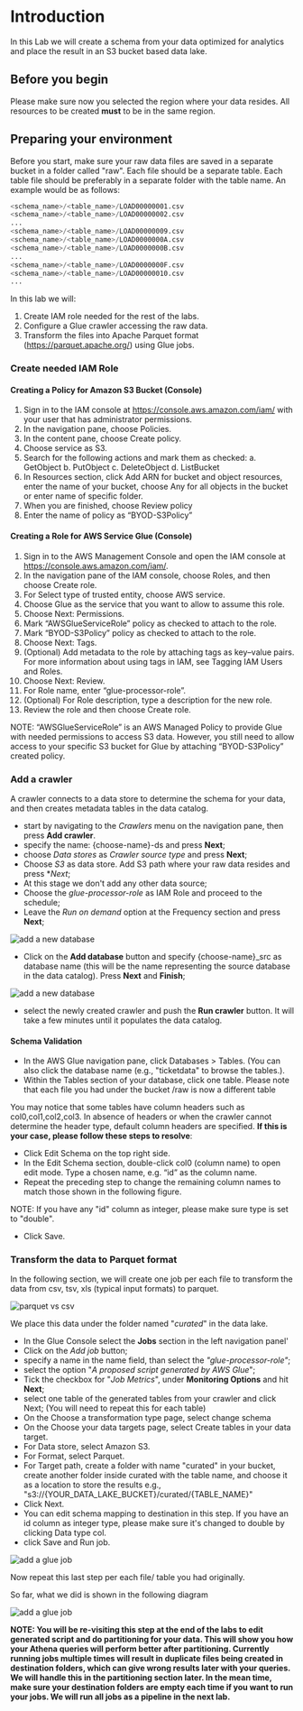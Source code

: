 # Introduction
In this Lab we will create a schema from your data optimized for analytics and place the result in an S3 bucket
based data lake.

## Before you begin

Please make sure now you selected the region where your data resides.
All resources to be created **must** to be in the same region.

## Preparing your environment

Before you start, make sure your raw data files are saved in a separate bucket in a folder
called "raw". Each file should be a separate table. Each table file should be preferably in a
separate folder with the table name. An example would be as follows:

```python
<schema_name>/<table_name>/LOAD00000001.csv
<schema_name>/<table_name>/LOAD00000002.csv
...
<schema_name>/<table_name>/LOAD00000009.csv
<schema_name>/<table_name>/LOAD0000000A.csv
<schema_name>/<table_name>/LOAD0000000B.csv
...
<schema_name>/<table_name>/LOAD0000000F.csv
<schema_name>/<table_name>/LOAD00000010.csv
...
```

In this lab we will:<br>
1. Create IAM role needed for the rest of the labs.<br>
2. Configure a Glue crawler accessing the raw data.<br>
3. Transform the files into Apache Parquet format (https://parquet.apache.org/) using Glue jobs.

### Create needed IAM Role

#### Creating a Policy for Amazon S3 Bucket (Console) 

1.	Sign in to the IAM console at https://console.aws.amazon.com/iam/ with your user that has administrator permissions. 
2.	In the navigation pane, choose Policies. 
3.	In the content pane, choose Create policy. 
4.	Choose service as S3.
5.	Search for the following actions and mark them as checked:
a.	GetObject
b.	PutObject
c.	DeleteObject
d.	ListBucket
6.	In Resources section, click Add ARN for bucket and object resources, enter the name of your bucket, choose Any for all objects in the bucket or enter name of specific folder.
7.	When you are finished, choose Review policy
8.	Enter the name of policy as “BYOD-S3Policy”

#### Creating a Role for AWS Service Glue (Console) 

1.	Sign in to the AWS Management Console and open the IAM console at https://console.aws.amazon.com/iam/. 
2.	In the navigation pane of the IAM console, choose Roles, and then choose Create role. 
3.	For Select type of trusted entity, choose AWS service. 
4.	Choose Glue as the service that you want to allow to assume this role.
5.	Choose Next: Permissions. 
6.	Mark “AWSGlueServiceRole” policy as checked to attach to the role. 
7.	Mark “BYOD-S3Policy” policy as checked to attach to the role. 
8.	Choose Next: Tags. 
9.	(Optional) Add metadata to the role by attaching tags as key–value pairs. For more information about using tags in IAM, see Tagging IAM Users and Roles. 
10.	Choose Next: Review. 
11.	For Role name, enter “glue-processor-role”. 
12.	 (Optional) For Role description, type a description for the new role. 
13.	Review the role and then choose Create role. 

NOTE: “AWSGlueServiceRole” is an AWS Managed Policy to provide Glue with needed permissions to access S3 data. However, you still need to allow access to your specific S3 bucket for Glue by attaching “BYOD-S3Policy” created policy.

### Add a crawler

A crawler connects to a data store to determine the schema for your data, and then creates metadata
tables in the data catalog.

- start by navigating to the *Crawlers* menu on the navigation pane, then press
**Add crawler**.
- specify the name: {choose-name}-ds and press **Next**;
- choose *Data stores* as *Crawler source type* and press **Next**;
- Choose *S3* as data store. Add S3 path where your raw data resides
    and press **Next*;
- At this stage we don't add any other data source;
- Choose the *glue-processor-role* as IAM Role and proceed to the schedule;
- Leave the *Run on demand* option at the Frequency section and press **Next**;

![add a new database](./img/ingestion/crawler2.png)

- Click on the **Add database** button and specify {choose-name}_src as
    database name (this will be the name representing the source database in the
    data catalog). Press **Next** and **Finish**;

![add a new database](./img/ingestion/crawler3.png)

- select the newly created crawler and push the **Run crawler** button. It will
    take a few minutes until it populates the data catalog.
    
#### Schema Validation

- In the AWS Glue navigation pane, click Databases > Tables. (You can also click the database name (e.g., "ticketdata" to browse the tables.). 
- Within the Tables section of your database, click one table. Please note that each file you had under the bucket /raw is now a different table

You may notice that some tables have column headers such as col0,col1,col2,col3. In absence of headers or when the crawler cannot determine the header type, default column headers are specified. **If this is your case, please follow these steps to resolve**:

- Click Edit Schema on the top right side. 
- In the Edit Schema section, double-click col0 (column name) to open edit mode. Type a chosen name, e.g. “id” as the column name.
- Repeat the preceding step to change the remaining column names to match those shown in the following figure.

NOTE: If you have any "id" column as integer, please make sure type is set to "double".

- Click Save. 

### Transform the data to Parquet format

In the following section, we will create one job per each file to transform the data from csv, tsv, xls (typical input formats) to parquet.

![parquet vs csv](./img/ingestion/csv_parquet.png)


We place this data under the folder named "*curated*" in the data lake.

- In the Glue Console select the **Jobs** section in the left navigation panel'
- Click on the *Add job* button;
- specify a name in the name field, than select the
    *"glue-processor-role"*;
- select the option "*A proposed script generated by AWS Glue*";
- Tick the checkbox for "*Job Metrics*", under **Monitoring Options** and hit **Next**;
- select one table of the generated tables from your crawler and click Next; (You will need to repeat this for each table)
- On the Choose a transformation type page, select change schema 
- On the Choose your data targets page, select  Create tables in your data target.
- For Data store, select Amazon S3.
- For Format, select Parquet.
- For Target path, create a folder with name "curated" in your bucket, create another
folder inside curated with the table name, and choose it as a location to store the
results e.g., "s3://{YOUR_DATA_LAKE_BUCKET}/curated/{TABLE_NAME}"
- Click Next.
- You can edit schema mapping to destination in this step. If you have an id column as integer type, please make sure it's changed to double by clicking Data type col.
- click Save and Run job.

![add a glue job](./img/ingestion/glue-job3.png)

Now repeat this last step per each file/ table you had originally.

So far, what we did is shown in the following diagram

![add a glue job](./img/ingestion/steps_glue.png)

**NOTE: You will be re-visiting this step at the end of the labs to edit generated script
and do partitioning for your data. This will show you how your Athena queries will perform
better after partitioning. Currently running jobs multiple times will result in duplicate files being
created in destination folders, which can give wrong results later with your queries. We will handle
this in the partitioning section later. In the mean time, make sure your destination folders are
empty each time if you want to run your jobs. We will run all jobs as a pipeline in the next lab.**
